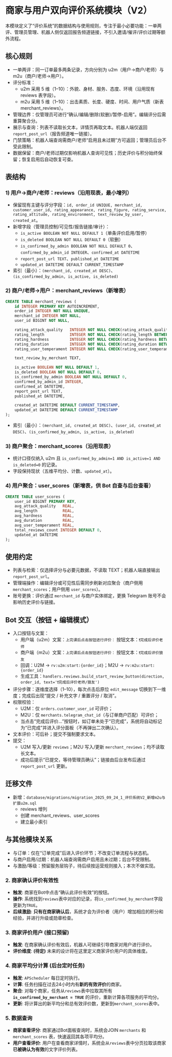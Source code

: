 # 商家与用户双向评价系统模块（V2）

本模块定义了“评价系统”的数据结构与使用规则，专注于最小必要功能：一单两评、管理员管理、机器人侧仅返回报告频道链接，不引入邀请/催评/评价过期等额外流程。

## 核心规则
- 一单两评：同一订单最多两条记录，方向分别为 u2m（用户→商户/老师）与 m2u（商户/老师→用户）。
- 评分标准：
  - u2m 采用 5 维（1–10）：外貌、身材、服务、态度、环境（沿用现有 reviews 表字段）。
  - m2u 采用 5 维（1–10）：出击素质、长度、硬度、时间、用户气质（新表 merchant_reviews）。
- 管理边界：仅管理员可进行“确认/编辑/删除(软删)/暂停-启用”。编辑评分后需重算聚合分。
- 展示与查询：列表不读取长文本，详情页再取文本。机器人端仅返回 `report_post_url`（报告频道唯一链接）。
- 门禁策略：机器人端查询需商户/老师“启用且未过期”方可返回；管理员后台不受此限制。
- 数据保留：商户/老师过期仅影响机器人查询可见性；历史评价与积分始终保留；恢复启用后自动恢复可查。

## 表结构

### 1) 用户→商户/老师：reviews（沿用现表，最小增列）
- 保留现有主键与评分字段：`id, order_id UNIQUE, merchant_id, customer_user_id, rating_appearance, rating_figure, rating_service, rating_attitude, rating_environment, text_review_by_user, created_at`。
- 新增字段（管理员控制/可见性/报告链接/审计）：
  - `is_active BOOLEAN NOT NULL DEFAULT 1`（单条评价启用/暂停）
  - `is_deleted BOOLEAN NOT NULL DEFAULT 0`（软删）
  - `is_confirmed_by_admin BOOLEAN NOT NULL DEFAULT 0`、`confirmed_by_admin_id INTEGER`、`confirmed_at DATETIME`
  - `report_post_url TEXT`、`published_at DATETIME`
  - `updated_at DATETIME DEFAULT CURRENT_TIMESTAMP`
- 索引（最小）：`(merchant_id, created_at DESC)`、`(is_confirmed_by_admin, is_active, is_deleted)`

### 2) 商户/老师→用户：merchant_reviews（新增表）
```sql
CREATE TABLE merchant_reviews (
    id INTEGER PRIMARY KEY AUTOINCREMENT,
    order_id INTEGER NOT NULL UNIQUE,
    merchant_id INTEGER NOT NULL,
    user_id BIGINT NOT NULL,

    rating_attack_quality   INTEGER NOT NULL CHECK(rating_attack_quality BETWEEN 1 AND 10),
    rating_length           INTEGER NOT NULL CHECK(rating_length BETWEEN 1 AND 10),
    rating_hardness         INTEGER NOT NULL CHECK(rating_hardness BETWEEN 1 AND 10),
    rating_duration         INTEGER NOT NULL CHECK(rating_duration BETWEEN 1 AND 10),
    rating_user_temperament INTEGER NOT NULL CHECK(rating_user_temperament BETWEEN 1 AND 10),

    text_review_by_merchant TEXT,

    is_active BOOLEAN NOT NULL DEFAULT 1,
    is_deleted BOOLEAN NOT NULL DEFAULT 0,
    is_confirmed_by_admin BOOLEAN NOT NULL DEFAULT 0,
    confirmed_by_admin_id INTEGER,
    confirmed_at DATETIME,
    report_post_url TEXT,
    published_at DATETIME,

    created_at DATETIME DEFAULT CURRENT_TIMESTAMP,
    updated_at DATETIME DEFAULT CURRENT_TIMESTAMP
);
```
- 索引（最小）：`(merchant_id, created_at DESC)`、`(user_id, created_at DESC)`、`(is_confirmed_by_admin, is_active, is_deleted)`

### 3) 商户聚合：merchant_scores（沿用现表）
- 统计口径仅纳入 u2m 且 `is_confirmed_by_admin=1 AND is_active=1 AND is_deleted=0` 的记录。
- 字段保持现状（五维平均分、计数、`updated_at`）。

### 4) 用户聚合：user_scores（新增表，供 Bot 自查与后台查看）
```sql
CREATE TABLE user_scores (
    user_id BIGINT PRIMARY KEY,
    avg_attack_quality   REAL,
    avg_length           REAL,
    avg_hardness         REAL,
    avg_duration         REAL,
    avg_user_temperament REAL,
    total_reviews_count INTEGER DEFAULT 0,
    updated_at DATETIME
);
```

## 使用约定
- 列表与检索：仅选择评分与必要元数据，不读取 TEXT；机器人端直接输出 `report_post_url`。
- 管理端操作：编辑评分或可见性后需同步刷新对应聚合（商户侧用 `merchant_scores`；用户侧用 `user_scores`）。
- 账号更换：评价通过 `merchant_id` 与商户实体绑定，更换 Telegram 账号不会影响历史评价与链接。

## Bot 交互（按钮 + 编辑模式）
- 入口按钮与文案：
  - 用户端（u2m）文案：`上完课后点击按钮进行评价：` 按钮文本：`❗️完成后评价老师`
  - 商户端（m2u）文案：`上完课后点击按钮进行评价：` 按钮文本：`❗️完成后评价狼友`
  - 回调：U2M → `rv:u2m:start:{order_id}`；M2U → `rv:m2u:start:{order_id}`
  - 生成工具：`handlers.reviews.build_start_review_button(direction, order_id, text='❗️完成后评价老师/狼友')`
- 评分步骤：逐维度选择（1–10），每次点击后原位 `edit_message` 切换到下一维度；完成后出现“提交 / 补充文字 / 重置评分 / 取消”。
- 权限校验：
  - U2M：仅 `orders.customer_user_id` 可评价；
  - M2U：仅 `merchants.telegram_chat_id`（与订单商户匹配）可评价；
  - 当点击“完成后评价…”按钮时，如订单未处于“已完成”，系统将自动标记为“已完成”并进入评分面板（不再弹出二次确认）。
- 文本评价：可后补；提交不强制要求文本。
- 提交：
  - U2M 写入/更新 `reviews`；M2U 写入/更新 `merchant_reviews`；均不读取长文本。
  - 成功后提示“已提交，等待管理员确认”；链接由后台发布后通过 `report_post_url` 更新。

## 迁移文件
- 新增：`database/migrations/migration_2025_09_24_1_评价系统V2_新增m2u与扩展u2m.sql`
  - reviews 增列
  - 创建 merchant_reviews、user_scores
  - 建立最小索引

## 与其他模块关系
- 与订单：仅在“订单完成”后进入评价环节；不改变订单流程与状态机。
- 与商户启用/过期：机器人端查询需商户启用且未过期；后台不受限制。
- 与激励/等级：预留服务层钩子，待后续按运营规则接入；本次不做实现。

### 2. 商家确认评价有效性
- **触发**: 商家在Bot中点击“确认此评价有效”的按钮。
- **操作**: 系统找到`reviews`表中对应的记录，将`is_confirmed_by_merchant`字段更新为`TRUE`。
- **后续激励**: **只有在商家确认后**，系统才会为评价者（用户）增加相应的积分和经验，并进行升级或勋章检查。

### 3. 商家评价用户 (接口预留)
- **触发**: 在商家确认评价有效后，机器人可继续引导商家对用户进行评价。
- **评价维度**: **(待定)** 未来的设计将在这里定义商家评价用户的具体维度。

### 4. 商家平均分计算 (后台定时任务)
- **触发**: `APScheduler` 每日定时执行。
- **计算**: 任务扫描在过去24小时内有**新的有效评价**的商家。
- **聚合**: 对每个商家，任务从`reviews`表中拉取其所有 **`is_confirmed_by_merchant = TRUE`** 的评价，重新计算各项服务的平均分。
- **更新**: 将计算出的新平均分和总有效评价数，更新到`merchant_scores`表中。

### 5. 数据查询
- **商家查看评分**: 商家通过Bot面板查询时，系统会JOIN `merchants` 和 `merchant_scores` 表，快速返回其各项平均分。
- **用户查看评价**: 用户在查看商家详情时，系统会从`reviews`表中分页拉取该商家**已被确认为有效**的文字评价列表。

